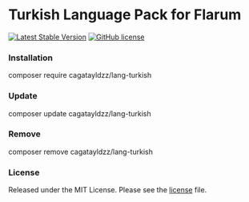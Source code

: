 # Turkish Language Pack for Flarum

[![Latest Stable Version](https://img.shields.io/badge/packagist-v0.1.0--beta.12-orange.svg)](https://packagist.org/packages/cagatayldzz/lang-turkish)
[![GitHub license](https://img.shields.io/github/license/cagatayldzz/lang-turkish.svg)](https://raw.githubusercontent.com/cagatayldzz/lang-turkish/master/LICENSE)

### Installation
composer require cagatayldzz/lang-turkish

### Update
composer update cagatayldzz/lang-turkish

### Remove
composer remove cagatayldzz/lang-turkish

### License
Released under the MIT License. Please see the [license](LICENSE) file.